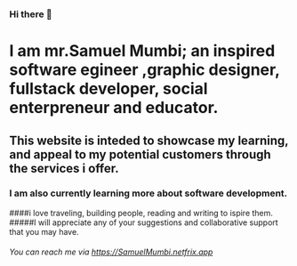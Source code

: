 ### Hi there 👋
# I am mr.Samuel Mumbi; an inspired software egineer ,graphic designer,  fullstack developer, social enterpreneur and educator.
## This website is inteded to showcase my learning, and appeal to my potential customers through the services i offer.
### I am also currently learning more about software development.
####i  love traveling, building people, reading and writing to ispire them.
#####I will appreciate any of your suggestions and collaborative support that you may have.
###### You can reach me via https://SamuelMumbi.netfrix.app

<!--
**SamuelMumbi/SamuelMumbi** is a ✨ _special_ ✨ repository because its `README.md` (this file) appears on your GitHub profile.

Here are some ideas to get you started:

- 🔭 I’m currently working on ...
- 🌱 I’m currently learning ...
- 👯 I’m looking to collaborate on ...
- 🤔 I’m looking for help with ...
- 💬 Ask me about ...
- 📫 How to reach me: ...
- 😄 Pronouns: ...
- ⚡ Fun fact: ...
-->
